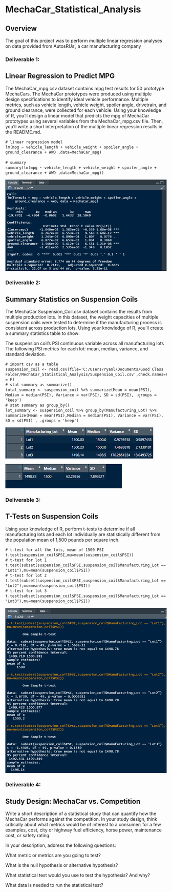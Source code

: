 # MechaCar_Statistical_Analysis

## Overview

The goal of this project was to perform multiple linear regression analyses on data provided from AutosRUs’, a car manufacturing company
### Deliverable 1:
## Linear Regression to Predict MPG

The MechaCar_mpg.csv dataset contains mpg test results for 50 prototype MechaCars. The MechaCar prototypes were produced using multiple design specifications to identify ideal vehicle performance. Multiple metrics, such as vehicle length, vehicle weight, spoiler angle, drivetrain, and ground clearance, were collected for each vehicle. Using your knowledge of R, you’ll design a linear model that predicts the mpg of MechaCar prototypes using several variables from the MechaCar_mpg.csv file. Then, you’ll write a short interpretation of the multiple linear regression results in the README.md.

```
# linear regression model
lm(mpg ~ vehicle_length + vehicle_weight + spoiler_angle + ground_clearance + AWD ,data=MechaCar_mpg)

# summary
summary(lm(mpg ~ vehicle_length + vehicle_weight + spoiler_angle + ground_clearance + AWD ,data=MechaCar_mpg))
```

![Linear_Regression.png](https://github.com/RyanJL18/MechaCar_Statistical_Analysis/blob/main/Resources/Linear_regression_model_summary.png)

### Deliverable 2:
## Summary Statistics on Suspension Coils

The MechaCar Suspension_Coil.csv dataset contains the results from multiple production lots. In this dataset, the weight capacities of multiple suspension coils were tested to determine if the manufacturing process is consistent across production lots. Using your knowledge of R, you’ll create a summary statistics table to show:

The suspension coil’s PSI continuous variable across all manufacturing lots
The following PSI metrics for each lot: mean, median, variance, and standard deviation.

```
# import csv as a table 
suspension_coil <- read.csv(file='C:/Users/ryanl/Documents/Good Class Folder/MechaCar_Statistical_Analysis/Suspension_Coil.csv',check.names=F,stringsAsFactors = F)
# stat summary as summarize()
total_summary <- suspension_coil %>% summarize(Mean = mean(PSI), Median = median(PSI), Variance = var(PSI), SD = sd(PSI), .groups = 'keep')
# stat summary as group_by()
lot_summary <- suspension_coil %>% group_by(Manufacturing_Lot) %>% summarize(Mean = mean(PSI),Median = median(PSI), Variance = var(PSI), SD = sd(PSI) , .groups = 'keep')

```

![Lot Summary Statistics.png](https://github.com/RyanJL18/MechaCar_Statistical_Analysis/blob/main/Resources/lot_summary_table.png)

![Total Summary Statistics.png](https://github.com/RyanJL18/MechaCar_Statistical_Analysis/blob/main/Resources/total_summary_table.png)

### Deliverable 3:
## T-Tests on Suspension Coils

Using your knowledge of R, perform t-tests to determine if all manufacturing lots and each lot individually are statistically different from the population mean of 1,500 pounds per square inch.

```
# t-test for all the lots, mean of 1500 PSI
t.test(suspension_coil$PSI,mu=mean(suspension_coil$PSI))
# t-test for lot 1
t.test(subset(suspension_coil$PSI,suspension_coil$Manufacturing_Lot == "Lot1"),mu=mean(suspension_coil$PSI))
# t-test for lot 2
t.test(subset(suspension_coil$PSI,suspension_coil$Manufacturing_Lot == "Lot2"),mu=mean(suspension_coil$PSI))
# t-test for lot 3
t.test(subset(suspension_coil$PSI,suspension_coil$Manufacturing_Lot == "Lot3"),mu=mean(suspension_coil$PSI))
```

![T-Tests.png](https://github.com/RyanJL18/MechaCar_Statistical_Analysis/blob/main/Resources/t-tests.png)


### Deliverable 4:
## Study Design: MechaCar vs. Competition

Write a short description of a statistical study that can quantify how the MechaCar performs against the competition. In your study design, think critically about what metrics would be of interest to a consumer: for a few examples, cost, city or highway fuel efficiency, horse power, maintenance cost, or safety rating.

In your description, address the following questions:

What metric or metrics are you going to test?

What is the null hypothesis or alternative hypothesis?

What statistical test would you use to test the hypothesis? And why?

What data is needed to run the statistical test?
